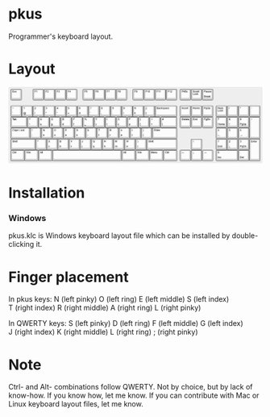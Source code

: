 # pkus

Programmer's keyboard layout.

# Layout

![Alt text](pkus.png?raw=true "Prokey Layout")

# Installation

### Windows

pkus.klc is Windows keyboard layout file which can be installed by double-clicking it.

# Finger placement

In pkus keys:
N (left pinky) 
O (left ring) 
E (left middle) 
S (left index)   
T (right index) 
R (right middle)
A (right ring) 
L (right pinky)

In QWERTY keys:
S (left pinky) 
D (left ring) 
F (left middle) 
G (left index)   
J (right index) 
K (right middle)
L (right ring) 
; (right pinky)

# Note

Ctrl- and Alt- combinations follow QWERTY. Not by choice, but by lack of know-how. If you know how, let me know. If you can contribute with Mac or Linux keyboard layout files, let me know.

